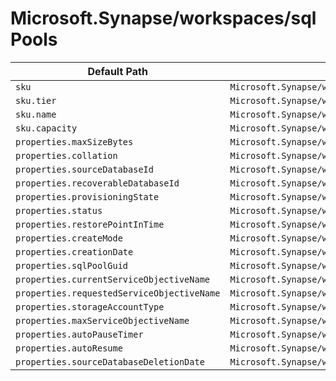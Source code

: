 # Microsoft.Synapse/workspaces/sqlPools

| Default Path | Alias |
|---|---|
| `sku` | `Microsoft.Synapse/workspaces/sqlPools/sku` |
| `sku.tier` | `Microsoft.Synapse/workspaces/sqlPools/sku.tier` |
| `sku.name` | `Microsoft.Synapse/workspaces/sqlPools/sku.name` |
| `sku.capacity` | `Microsoft.Synapse/workspaces/sqlPools/sku.capacity` |
| `properties.maxSizeBytes` | `Microsoft.Synapse/workspaces/sqlPools/maxSizeBytes` |
| `properties.collation` | `Microsoft.Synapse/workspaces/sqlPools/collation` |
| `properties.sourceDatabaseId` | `Microsoft.Synapse/workspaces/sqlPools/sourceDatabaseId` |
| `properties.recoverableDatabaseId` | `Microsoft.Synapse/workspaces/sqlPools/recoverableDatabaseId` |
| `properties.provisioningState` | `Microsoft.Synapse/workspaces/sqlPools/provisioningState` |
| `properties.status` | `Microsoft.Synapse/workspaces/sqlPools/status` |
| `properties.restorePointInTime` | `Microsoft.Synapse/workspaces/sqlPools/restorePointInTime` |
| `properties.createMode` | `Microsoft.Synapse/workspaces/sqlPools/createMode` |
| `properties.creationDate` | `Microsoft.Synapse/workspaces/sqlPools/creationDate` |
| `properties.sqlPoolGuid` | `Microsoft.Synapse/workspaces/sqlPools/sqlPoolGuid` |
| `properties.currentServiceObjectiveName` | `Microsoft.Synapse/workspaces/sqlPools/currentServiceObjectiveName` |
| `properties.requestedServiceObjectiveName` | `Microsoft.Synapse/workspaces/sqlPools/requestedServiceObjectiveName` |
| `properties.storageAccountType` | `Microsoft.Synapse/workspaces/sqlPools/storageAccountType` |
| `properties.maxServiceObjectiveName` | `Microsoft.Synapse/workspaces/sqlPools/maxServiceObjectiveName` |
| `properties.autoPauseTimer` | `Microsoft.Synapse/workspaces/sqlPools/autoPauseTimer` |
| `properties.autoResume` | `Microsoft.Synapse/workspaces/sqlPools/autoResume` |
| `properties.sourceDatabaseDeletionDate` | `Microsoft.Synapse/workspaces/sqlPools/sourceDatabaseDeletionDate` |

